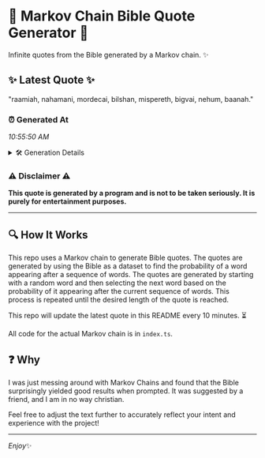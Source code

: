 # 📖 Markov Chain Bible Quote Generator 📖

Infinite quotes from the Bible generated by a Markov chain. ✨

## ✨ Latest Quote ✨
"raamiah, nahamani, mordecai, bilshan, mispereth, bigvai, nehum, baanah."

### ⏰ Generated At
*10:55:50 AM*

<details>
    <summary>🛠️ Generation Details</summary>
    <p>
        <strong>🌱 Seed:</strong> raamiah,<br>
        <strong>🔄 Iterations:</strong> 7<br>
        <strong>📜 Context History:</strong><br>[ raamiah, ]: nahamani,<br>[ raamiah,, nahamani, ]: mordecai,<br>[ raamiah,, nahamani,, mordecai, ]: bilshan,<br>[ raamiah,, nahamani,, mordecai,, bilshan, ]: mispereth,<br>[ raamiah,, nahamani,, mordecai,, bilshan,, mispereth, ]: bigvai,<br>[ raamiah,, nahamani,, mordecai,, bilshan,, mispereth,, bigvai, ]: nehum,<br>[ nahamani,, mordecai,, bilshan,, mispereth,, bigvai,, nehum, ]: baanah.<br>
    </p>
</details>

### ⚠️ Disclaimer ⚠️
**This quote is generated by a program and is not to be taken seriously. It is purely for entertainment purposes.**

---

## 🔍 How It Works

This repo uses a Markov chain to generate Bible quotes. The quotes are generated by using the Bible as a dataset to find the probability of a word appearing after a sequence of words. The quotes are generated by starting with a random word and then selecting the next word based on the probability of it appearing after the current sequence of words. This process is repeated until the desired length of the quote is reached.

This repo will update the latest quote in this README every 10 minutes. ⏳

All code for the actual Markov chain is in `index.ts`.

## ❓ Why

I was just messing around with Markov Chains and found that the Bible surprisingly yielded good results when prompted. 
It was suggested by a friend, and I am in no way christian.

Feel free to adjust the text further to accurately reflect your intent and experience with the project!

---

*Enjoy*✨
